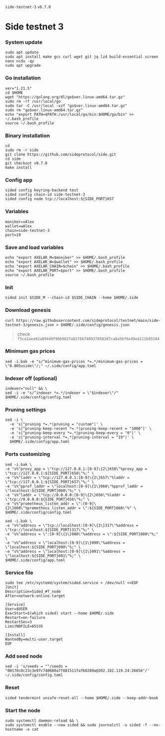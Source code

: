 `side-testnet-3` `v0.7.0`
# Side testnet 3

### System update
```
sudo apt update
sudo apt install make gcc curl wget git jq lz4 build-essential screen nano ncdu -qy
sudo apt upgrade
```

### Go installation
```
ver="1.21.5"
cd $HOME
wget "https://golang.org/dl/go$ver.linux-amd64.tar.gz"
sudo rm -rf /usr/local/go
sudo tar -C /usr/local -xzf "go$ver.linux-amd64.tar.gz"
sudo rm "go$ver.linux-amd64.tar.gz"
echo "export PATH=$PATH:/usr/local/go/bin:$HOME/go/bin" >> ~/.bash_profile
source ~/.bash_profile
```

### Binary installation
```
cd
sudo rm -r side
git clone https://github.com/sideprotocol/side.git
cd side
git checkout v0.7.0
make install
```

### Config app
```
sided config keyring-backend test
sided config chain-id side-testnet-3
sided config node tcp://localhost:${SIDE_PORT}657
```

### Variables
```
moniker=xAlex
wallet=wAlex
chain=side-testnet-3
port=19
```

### Save and load variables
```
echo "export AXELAR_M=$moniker" >> $HOME/.bash_profile
echo "export AXELAR_W=$wallet" >> $HOME/.bash_profile
echo "export AXELAR_CHAIN=$chain" >> $HOME/.bash_profile
echo "export AXELAR_PORT=$port" >> $HOME/.bash_profile
source ~/.bash_profile
```

### Init
```
sided init $SIDE_M --chain-id $SIDE_CHAIN --home $HOME/.side
```

### Download genesis
```
curl https://raw.githubusercontent.com/sideprotocol/testnet/main/side-testnet-3/genesis.json > $HOME/.side/config/genesis.json
```
> check     
> `f5ca2aea92a89449f96b9837a027667409378583d7ca8a5bf6e49e4211b93184`


<!-- ################################################################
### Address book
```

```
################################################################# -->


### Minimum gas prices 
```
sed -i.bak -e "s/^minimum-gas-prices *=.*/minimum-gas-prices = \"0.005uside\"/;" ~/.side/config/app.toml
```

### Indexer off (optional)
```
indexer="null" && \
sed -i -e "s/^indexer *=.*/indexer = \"$indexer\"/" $HOME/.side/config/config.toml
```

### Pruning settings
```
sed -i \
  -e 's|^pruning *=.*|pruning = "custom"|' \
  -e 's|^pruning-keep-recent *=.*|pruning-keep-recent = "1000"|' \
  -e 's|^pruning-keep-every *=.*|pruning-keep-every = "0"|' \
  -e 's|^pruning-interval *=.*|pruning-interval = "19"|' \
  $HOME/.side/config/app.toml
```

### Ports customizing
```
sed -i.bak \
-e "s%^proxy_app = \"tcp://127.0.0.1:[0-9]\{2\}658\"%proxy_app = \"tcp://127.0.0.1:${SIDE_PORT}658\"%;" \
-e "s%^laddr = \"tcp://127.0.0.1:[0-9]\{2\}657\"%laddr = \"tcp://127.0.0.1:${SIDE_PORT}657\"%;" \
-e "s%^pprof_laddr = \"localhost:[0-9]\{1\}060\"%pprof_laddr = \"localhost:${SIDE_PORT}060\"%;" \
-e "s%^laddr = \"tcp://0.0.0.0:[0-9]\{2\}656\"%laddr = \"tcp://0.0.0.0:${SIDE_PORT}656\"%;" \
-e "s%^prometheus_listen_addr = \":[0-9]\{2\}660\"%prometheus_listen_addr = \":${SIDE_PORT}660\"%" \
$HOME/.side/config/config.toml

sed -i.bak \
-e "s%^address = \"tcp://localhost:[0-9]\{1\}317\"%address = \"tcp://localhost:${SIDE_PORT}317\"%;" \
-e "s%^address = \":[0-9]\{1\}080\"%address = \":${SIDE_PORT}080\"%;" \
-e "s%^address = \"localhost:[0-9]\{1\}090\"%address = \"localhost:${SIDE_PORT}090\"%;" \
-e "s%^address = \"localhost:[0-9]\{1\}091\"%address = \"localhost:${SIDE_PORT}091\"%;" \
$HOME/.side/config/app.toml
```

### Service file
```
sudo tee /etc/systemd/system/sided.service > /dev/null <<EOF
[Unit]
Description=Sided_#T_node
After=network-online.target

[Service]
User=$USER
ExecStart=$(which sided) start --home $HOME/.side
Restart=on-failure
RestartSec=3
LimitNOFILE=65535

[Install]
WantedBy=multi-user.target
EOF
```

### Add seed node
```
sed -i 's/seeds = ""/seeds = "00170c0c23c3e97c740680a7f881511faf68289a@202.182.119.24:26656"/' ~/.side/config/config.toml
```

### Reset
```
sided tendermint unsafe-reset-all --home $HOME/.side --keep-addr-book
```

### Start the node
```
sudo systemctl daemon-reload && \
sudo systemctl enable --now sided && sudo journalctl -u sided -f --no-hostname -o cat
```

###
```

```


